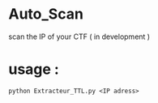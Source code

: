 # Auto_Scan
scan the IP of your CTF ( in development )

# usage : 
```python3
python Extracteur_TTL.py <IP adress>
```
